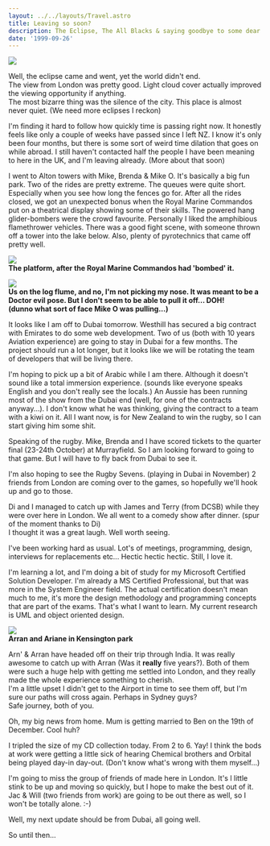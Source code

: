 ```yaml
---
layout: ../../layouts/Travel.astro
title: Leaving so soon?
description: The Eclipse, The All Blacks & saying goodbye to some dear friends
date: '1999-09-26'
---
```


<!-- start body -->

<p>
<img src="/travel/images005/eclipse.jpg">
</p>

<p>
Well, the eclipse came and went, yet the world didn't end.<br>
The view from London was pretty good. Light cloud cover actually improved the viewing opportunity if anything.<br>
The most bizarre thing was the silence of the city. This 
place is almost never quiet. (We need more eclipses I reckon)</p>
<p>I'm finding it hard to follow how quickly time is passing right now. It 
honestly feels like only a couple of weeks have passed since I left NZ. I know 
it's only been four months, but there is some sort of weird time dilation that 
goes on while abroad. I still haven't contacted half the people I have been 
meaning to here in the UK, and I'm leaving already. (More about that soon)</p>
<p>I went to Alton towers with Mike, Brenda &amp;&nbsp;Mike O. It's basically a 
big fun park. Two of the rides are pretty extreme. The queues were quite short. 
Especially when you see how long the fences go for. After all the rides closed, 
we got an unexpected bonus when the Royal Marine Commandos put on a theatrical 
display showing some of their skills. The powered hang glider-bombers were the 
crowd favourite. Personally I liked the amphibious flamethrower vehicles. There 
was a good fight scene, with someone thrown off a tower into the lake below. 
Also, plenty of pyrotechnics that came off pretty well.</p>
<p><img src="/travel/images005/alton_towers_explosion.jpg"><br><strong>The platform, after the Royal Marine Commandos 
had 'bombed' it.</strong></p>
<p>
<img src="/travel/images005/logflume.jpg"><br><strong>Us on the log flume, 
and no, I'm not picking my nose. It was meant to be a Doctor evil pose. But I 
don't seem to be able to pull it off... DOH!<br>(dunno what sort of face Mike O 
was pulling...)</strong></p>
<p>             
      It&nbsp;looks like I am off to Dubai 
tomorrow. Westhill has secured a big contract with Emirates to do some web development. 
Two of us (both with 10 years Aviation experience) are going to stay in Dubai 
for a few months. The project should run a lot longer, but it looks like we will be rotating 
the team of developers that will be living there.</p>
<p>I'm hoping to pick up a bit of Arabic while I am there. Although it doesn't sound like a total immersion experience. (sounds like everyone speaks English and you 
don't really see the locals.) An Aussie has been running most of 
the show from the Dubai end (well, for one of the contracts anyway...). I don't know 
what he was thinking, giving the contract to a team with a kiwi on it. All I 
want now, is for New Zealand to win the rugby, so I can start giving him some 
shit.</p>
<p>  Speaking of the rugby. Mike, Brenda and I have scored tickets to the quarter final (23-24th 
October) at Murrayfield. So I am looking forward to going to that game. But I 
will have to fly back from Dubai to see it.</p>
<p>I'm also hoping to see the Rugby Sevens. (playing in Dubai in November) 2 
friends from London are coming over to the games, so hopefully we'll hook up and go 
to those.</p>
<p>Di and I managed to catch up with James and Terry (from 
DCSB) while they were over here in London. We all went to a comedy show after 
dinner. (spur of the moment thanks to Di)<br>          I thought it was a great 
laugh. Well worth seeing.</p>
<p>         
    I've been working hard as 
usual. Lot's of meetings, programming, design, interviews for replacements etc... Hectic hectic hectic. Still, I love it.</p>
<p>I'm learning a lot, and I'm doing a bit of study for my Microsoft Certified 
Solution Developer. I'm already a MS Certified Professional, but that was more 
in the System Engineer field. The actual certification doesn't mean much to me, 
it's more the design methodology and programming concepts that are part of the 
exams. That's what I want to learn. My current research is UML and object 
oriented design.</p>
<p>
<p>
<img src="/travel/images005/a_and_a.jpg"><br><strong>Arran and Ariane in Kensington 
park</strong>
</p>
<p>Arn' &amp; Arran have headed off on their trip through India. It was really 
awesome to catch up with Arran (Was it <strong>really</strong> five years?). 
Both of them were such a huge help with getting me settled into London, and they 
really made the whole experience something to cherish.<br> I'm a little upset I 
didn't get to the Airport in time to see them off, but I'm sure our paths will 
cross again. Perhaps in Sydney guys?<br>Safe journey, both of you.</p>
<p>Oh, my big news from home. Mum is getting married to Ben on the 19th of December. Cool 
huh? </p>
<p>I tripled the size of my CD collection today. From 2 to 
6. Yay! I think the bods at work were getting a little sick of hearing Chemical 
brothers and Orbital being played day-in day-out. (Don't know what's wrong with 
them myself...)</p>
<p>I'm going to miss the group of friends of made here in 
London. It's l little stink to be up and moving so quickly, but I hope to make the best out of it. Jac &amp; Will (two 
friends from work) are going to be out there as well, so I won't be totally alone. :-)</p>
<p>Well, my next update should be from Dubai, all going well.</p>
<p>        So until then...</p>


<!-- end body -->


 
 